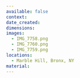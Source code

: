 ```yaml
---
available: false
context:
date_created:
dimensions:
images:
  - IMG_7758.png
  - IMG_7760.png
  - IMG_7759.png
locations:
  - Marble Hill, Bronx, NY
material:
---
```

